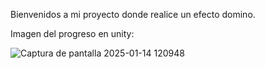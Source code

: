 Bienvenidos a mi proyecto donde realice un efecto domino.

Imagen del progreso en unity:

![Captura de pantalla 2025-01-14 120948](https://github.com/user-attachments/assets/1ef07231-59fd-4df2-bb13-ff5b356e7db0)
